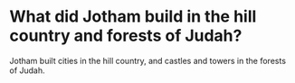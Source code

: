 # What did Jotham build in the hill country and forests of Judah?

Jotham built cities in the hill country, and castles and towers in the forests of Judah.
